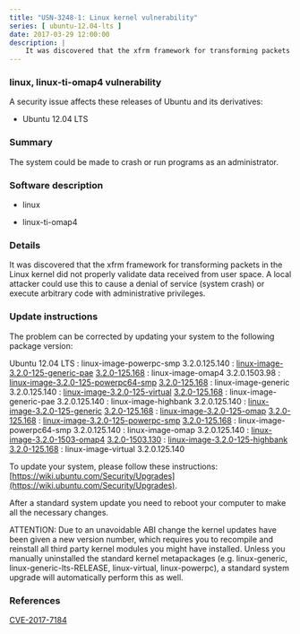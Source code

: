 ```yaml
---
title: "USN-3248-1: Linux kernel vulnerability"
series: [ ubuntu-12.04-lts ]
date: 2017-03-29 12:00:00
description: |
    It was discovered that the xfrm framework for transforming packets in the Linux kernel did not properly validate data received from user space. A local attacker could use this to cause a denial of service (system crash) or execute arbitrary code with administrative privileges. 
--- 
```

 
### linux, linux-ti-omap4 vulnerability

A security issue affects these releases of Ubuntu and its derivatives:

* Ubuntu 12.04 LTS

### Summary

The system could be made to crash or run programs as an administrator. 

### Software description

* linux 

* linux-ti-omap4 

### Details

It was discovered that the xfrm framework for transforming packets in the Linux kernel did not properly validate data received from user space. A local attacker could use this to cause a denial of service (system crash) or execute arbitrary code with administrative privileges. 

### Update instructions

The problem can be corrected by updating your system to the following package version:

Ubuntu 12.04 LTS
 : linux-image-powerpc-smp <span>3.2.0.125.140</span>
 : [linux-image-3.2.0-125-generic-pae](https://launchpad.net/ubuntu/+source/linux) <span> [3.2.0-125.168](https://launchpad.net/ubuntu/+source/linux/3.2.0-125.168) </span> 
 : linux-image-omap4 <span>3.2.0.1503.98</span>
 : [linux-image-3.2.0-125-powerpc64-smp](https://launchpad.net/ubuntu/+source/linux) <span> [3.2.0-125.168](https://launchpad.net/ubuntu/+source/linux/3.2.0-125.168) </span> 
 : linux-image-generic <span>3.2.0.125.140</span>
 : [linux-image-3.2.0-125-virtual](https://launchpad.net/ubuntu/+source/linux) <span> [3.2.0-125.168](https://launchpad.net/ubuntu/+source/linux/3.2.0-125.168) </span> 
 : linux-image-generic-pae <span>3.2.0.125.140</span>
 : linux-image-highbank <span>3.2.0.125.140</span>
 : [linux-image-3.2.0-125-generic](https://launchpad.net/ubuntu/+source/linux) <span> [3.2.0-125.168](https://launchpad.net/ubuntu/+source/linux/3.2.0-125.168) </span> 
 : [linux-image-3.2.0-125-omap](https://launchpad.net/ubuntu/+source/linux) <span> [3.2.0-125.168](https://launchpad.net/ubuntu/+source/linux/3.2.0-125.168) </span> 
 : [linux-image-3.2.0-125-powerpc-smp](https://launchpad.net/ubuntu/+source/linux) <span> [3.2.0-125.168](https://launchpad.net/ubuntu/+source/linux/3.2.0-125.168) </span> 
 : linux-image-powerpc64-smp <span>3.2.0.125.140</span>
 : linux-image-omap <span>3.2.0.125.140</span>
 : [linux-image-3.2.0-1503-omap4](https://launchpad.net/ubuntu/+source/linux-ti-omap4) <span> [3.2.0-1503.130](https://launchpad.net/ubuntu/+source/linux-ti-omap4/3.2.0-1503.130) </span> 
 : [linux-image-3.2.0-125-highbank](https://launchpad.net/ubuntu/+source/linux) <span> [3.2.0-125.168](https://launchpad.net/ubuntu/+source/linux/3.2.0-125.168) </span> 
 : linux-image-virtual <span>3.2.0.125.140</span>

To update your system, please follow these instructions: [https://wiki.ubuntu.com/Security/Upgrades](https://wiki.ubuntu.com/Security/Upgrades).

After a standard system update you need to reboot your computer to make all the necessary changes.

ATTENTION: Due to an unavoidable ABI change the kernel updates have been given a new version number, which requires you to recompile and reinstall all third party kernel modules you might have installed. Unless you manually uninstalled the standard kernel metapackages (e.g. linux-generic, linux-generic-lts-RELEASE, linux-virtual, linux-powerpc), a standard system upgrade will automatically perform this as well. 

### References

 [CVE-2017-7184](http://people.ubuntu.com/~ubuntu-security/cve/CVE-2017-7184)
 
